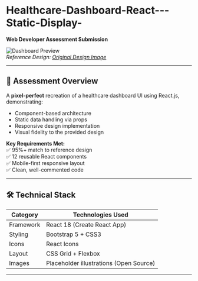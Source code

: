 # Healthcare-Dashboard-React---Static-Display-

**Web Developer Assessment Submission**  

![Dashboard Preview](./screenshot.png)  
*Reference Design: [Original Design Image](https://i.ibb.co/B2DdGkgF/Screenshot-2025-05-23-at-3-31-31-PM.png)*  

---

## 📝 Assessment Overview  
A **pixel-perfect** recreation of a healthcare dashboard UI using React.js, demonstrating:  
- Component-based architecture  
- Static data handling via props  
- Responsive design implementation  
- Visual fidelity to the provided design  

**Key Requirements Met:**  
✅ 95%+ match to reference design  
✅ 12 reusable React components  
✅ Mobile-first responsive layout  
✅ Clean, well-commented code  

---

## 🛠️ Technical Stack  
| Category       | Technologies Used                     |
|----------------|---------------------------------------|
| Framework      | React 18 (Create React App)           |
| Styling        | Bootstrap 5 + CSS3                    |
| Icons          | React Icons                 |
| Layout         | CSS Grid + Flexbox                    |
| Images         | Placeholder illustrations (Open Source) |

---



